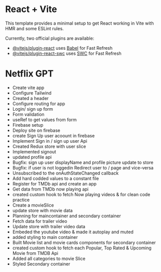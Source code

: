 # React + Vite

This template provides a minimal setup to get React working in Vite with HMR and some ESLint rules.

Currently, two official plugins are available:

- [@vitejs/plugin-react](https://github.com/vitejs/vite-plugin-react/blob/main/packages/plugin-react/README.md) uses [Babel](https://babeljs.io/) for Fast Refresh
- [@vitejs/plugin-react-swc](https://github.com/vitejs/vite-plugin-react-swc) uses [SWC](https://swc.rs/) for Fast Refresh

# Netflix GPT

- Create vite app
- Configure Tailwind
- Created a header
- Configure routing for app
- Login/ sign up form
- Form validation
- useRef to get values from form
- Firebase setup
- Deploy site on firebase
- create Sign Up user acoount in firebase
- Implement Sign in / sign up user Api
- Created Redux store with user slice
- Implemented signout
- updated profile api
- Bugfix: sign up user displayName and profile picture update to store
- Bugfix: if user is not loggedin Redirect user to / page and vice-versa
- Unsubscribed to the onAuthStateChanged callback
- Add hard codded values to a constant file
- Register for TMDb api and create an app
- Get data from TMDb now playing api
- created custom hook to fetch Now playing videos & for clean code practice
- Create a movieSlice
- update store with movie data
- Planning for maincontainer and secondary container
- Fetch data for trailer video
- Update store with trailer video data
- Embeded the youtube video & made it autoplay and muted
- added styling to main container
- Built Movie list and movie cards components for secondary container
- created custom hook to fetch each Popular, Top Rated & Upcoming Movie from TMDB Api
- Added all categories to movie Slice
- Styled Secondary container

